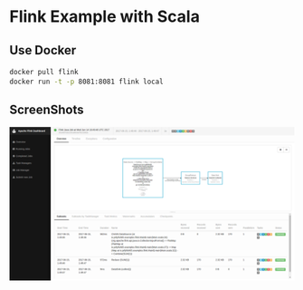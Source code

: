 # Flink Example with Scala

## Use Docker

```bash
docker pull flink
docker run -t -p 8081:8081 flink local
```


## ScreenShots

![ScreanShots of Dashboard](./flink-dashboard.png)

